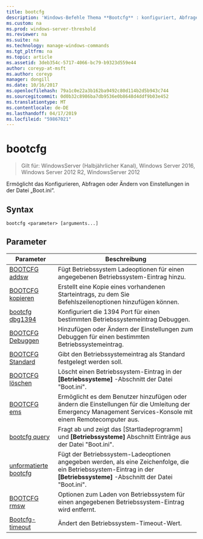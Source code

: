 ```yaml
---
title: bootcfg
description: 'Windows-Befehle Thema **Bootcfg** : konfiguriert, Abfragen oder ändert die Einstellungen der Datei "Boot.ini".'
ms.custom: na
ms.prod: windows-server-threshold
ms.reviewer: na
ms.suite: na
ms.technology: manage-windows-commands
ms.tgt_pltfrm: na
ms.topic: article
ms.assetid: 3deb354c-5717-4066-bc79-b9323d559e44
author: coreyp-at-msft
ms.author: coreyp
manager: dongill
ms.date: 10/16/2017
ms.openlocfilehash: 79a1c0e22a3b162ba9492c80d114b2d5b943c744
ms.sourcegitcommit: 0d0b32c8986ba7db9536e0b8648d4ddf9b03e452
ms.translationtype: MT
ms.contentlocale: de-DE
ms.lasthandoff: 04/17/2019
ms.locfileid: "59867021"
---
```

# <a name="bootcfg"></a>bootcfg

>Gilt für: WindowsServer (Halbjährlicher Kanal), Windows Server 2016, Windows Server 2012 R2, WindowsServer 2012

Ermöglicht das Konfigurieren, Abfragen oder Ändern von Einstellungen in der Datei „Boot.ini“.  
## <a name="syntax"></a>Syntax  
```  
bootcfg <parameter> [arguments...]  
```  
## <a name="parameters"></a>Parameter  
|Parameter|Beschreibung|  
|-------|--------|  
|[BOOTCFG addsw](bootcfg-addsw.md)|Fügt Betriebssystem Ladeoptionen für einen angegebenen Betriebssystem-Eintrag hinzu.|  
|[BOOTCFG kopieren](bootcfg-copy.md)|Erstellt eine Kopie eines vorhandenen Starteintrags, zu dem Sie Befehlszeilenoptionen hinzufügen können.|  
|[bootcfg dbg1394](bootcfg-dbg1394.md)|Konfiguriert die 1394 Port für einen bestimmten Betriebssystemeintrag Debuggen.|  
|[BOOTCFG Debuggen](bootcfg-debug.md)|Hinzufügen oder Ändern der Einstellungen zum Debuggen für einen bestimmten Betriebssystemeintrag.|  
|[BOOTCFG Standard](bootcfg-default.md)|Gibt den Betriebssystemeintrag als Standard festgelegt werden soll.|  
|[BOOTCFG löschen](bootcfg-delete.md)|Löscht einen Betriebssystem-Eintrag in der **[Betriebssysteme]** -Abschnitt der Datei "Boot.ini".|  
|[BOOTCFG ems](bootcfg-ems.md)|Ermöglicht es dem Benutzer hinzufügen oder ändern die Einstellungen für die Umleitung der Emergency Management Services-Konsole mit einem Remotecomputer aus.|  
|[bootcfg query](bootcfg-query.md)|Fragt ab und zeigt das [Startladeprogramm] und **[Betriebssysteme]** Abschnitt Einträge aus der Datei "Boot.ini".|  
|[unformatierte bootcfg](bootcfg-raw.md)|Fügt der Betriebssystem-Ladeoptionen angegeben werden, als eine Zeichenfolge, die ein Betriebssystem-Eintrag in der **[Betriebssysteme]** -Abschnitt der Datei "Boot.ini".|  
|[BOOTCFG rmsw](bootcfg-rmsw.md)|Optionen zum Laden von Betriebssystem für einen angegebenen Betriebssystem-Eintrag wird entfernt.|  
|[Bootcfg-timeout](bootcfg-timeout.md)|Ändert den Betriebssystem-Timeout-Wert.|  
